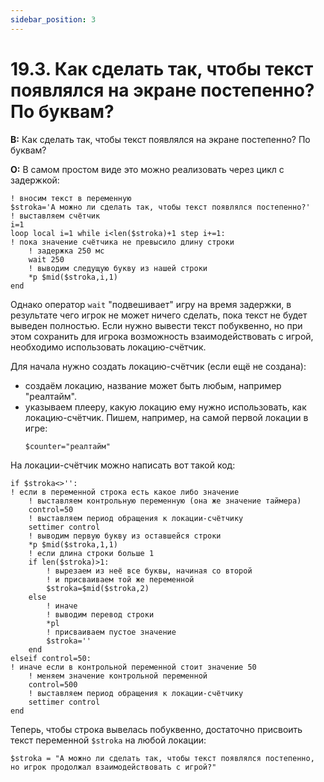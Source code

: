 ```yaml
---
sidebar_position: 3
---
```


# 19.3. Как сделать так, чтобы текст появлялся на экране постепенно? По буквам?
<!-- [:faq_19_03] -->
**В:** Как сделать так, чтобы текст появлялся на экране постепенно? По буквам?

**О:**
В самом простом виде это можно реализовать через цикл с задержкой:

```qsp
! вносим текст в переменную
$stroka='А можно ли сделать так, чтобы текст появлялся постепенно?'
! выставляем счётчик
i=1
loop local i=1 while i<len($stroka)+1 step i+=1:
! пока значение счётчика не превысило длину строки
	! задержка 250 мс
	wait 250
	! выводим следущую букву из нашей строки
	*p $mid($stroka,i,1)
end
```

Однако оператор `wait` "подвешивает" игру на время задержки, в результате чего игрок не может ничего сделать, пока текст не будет выведен полностью. Если нужно вывести текст побуквенно, но при этом сохранить для игрока возможность взаимодействовать с игрой, необходимо использовать локацию-счётчик.

Для начала нужно создать локацию-счётчик (если ещё не создана):
* создаём локацию, название может быть любым, например "реалтайм".
* указываем плееру, какую локацию ему нужно использовать, как локацию-счётчик. Пишем, например, на самой первой локации в игре:
	```qsp
	$counter="реалтайм"
	```

На локации-счётчик можно написать вот такой код:

```qsp
if $stroka<>'':
! если в переменной строка есть какое либо значение
	! выставляем контрольную переменную (она же значение таймера)
	control=50
	! выставляем период обращения к локации-счётчику
	settimer control
	! выводим первую букву из оставшейся строки
	*p $mid($stroka,1,1)
	! если длина строки больше 1
	if len($stroka)>1:
		! вырезаем из неё все буквы, начиная со второй
		! и присваиваем той же переменной
		$stroka=$mid($stroka,2)
	else
		! иначе
		! выводим перевод строки
		*pl
		! присваиваем пустое значение
		$stroka=''
	end
elseif control=50:
! иначе если в контрольной переменной стоит значение 50
	! меняем значение контрольной переменной
	control=500
	! выставляем период обращения к локации-счётчику
	settimer control
end
```

Теперь, чтобы строка вывелась побуквенно, достаточно присвоить текст переменной `$stroka` на любой локации:

```qsp
$stroka = "А можно ли сделать так, чтобы текст появлялся постепенно, но игрок продолжал взаимодействовать с игрой?" 
```
